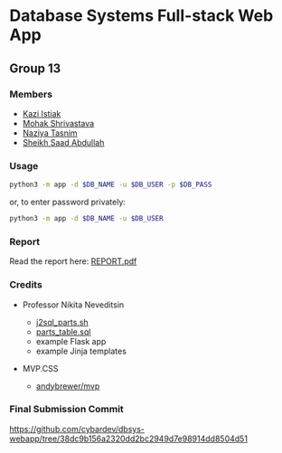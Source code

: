# Database Systems Full-stack Web App

## Group 13

### Members

- [Kazi Istiak](https://github.com/Istiak15)
- [Mohak Shrivastava](https://github.com/mohak75)
- [Naziya Tasnim](https://github.com/nazy00)
- [Sheikh Saad Abdullah](https://github.com/cybardev)

### Usage

```sh
python3 -m app -d $DB_NAME -u $DB_USER -p $DB_PASS
```

or, to enter password privately:

```sh
python3 -m app -d $DB_NAME -u $DB_USER
```

### Report

Read the report here: [REPORT.pdf](REPORT.pdf)

### Credits

- Professor Nikita Neveditsin

  - [j2sql_parts.sh](db/j2sql_parts.sh)
  - [parts_table.sql](db/parts_table.sql)
  - example Flask app
  - example Jinja templates

- MVP.CSS

  - [andybrewer/mvp](https://github.com/andybrewer/mvp)

### Final Submission Commit

<https://github.com/cybardev/dbsys-webapp/tree/38dc9b156a2320dd2bc2949d7e98914dd8504d51>
